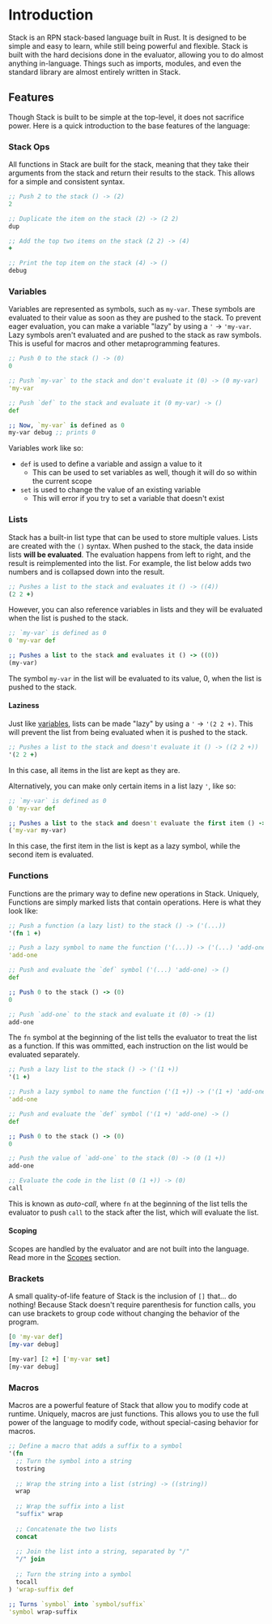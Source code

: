 # Introduction

Stack is an RPN stack-based language built in Rust. It is designed to be simple and easy to learn, while still being powerful and flexible. Stack is built with the hard decisions done in the evaluator, allowing you to do almost anything in-language. Things such as imports, modules, and even the standard library are almost entirely written in Stack.

## Features

Though Stack is built to be simple at the top-level, it does not sacrifice power. Here is a quick introduction to the base features of the language:

<!-- TODO: split these into the features sections -->

### Stack Ops

All functions in Stack are built for the stack, meaning that they take their arguments from the stack and return their results to the stack. This allows for a simple and consistent syntax.

```clojure
;; Push 2 to the stack () -> (2)
2

;; Duplicate the item on the stack (2) -> (2 2)
dup

;; Add the top two items on the stack (2 2) -> (4)
+

;; Print the top item on the stack (4) -> ()
debug
```

### Variables

Variables are represented as symbols, such as `my-var`. These symbols are evaluated to their value as soon as they are pushed to the stack. To prevent eager evaluation, you can make a variable "lazy" by using a `'` -> `'my-var`. Lazy symbols aren't evaluated and are pushed to the stack as raw symbols. This is useful for macros and other metaprogramming features.

```clojure
;; Push 0 to the stack () -> (0)
0

;; Push `my-var` to the stack and don't evaluate it (0) -> (0 my-var)
'my-var

;; Push `def` to the stack and evaluate it (0 my-var) -> ()
def

;; Now, `my-var` is defined as 0
my-var debug ;; prints 0
```

Variables work like so:
- `def` is used to define a variable and assign a value to it
  - This can be used to set variables as well, though it will do so within the current scope
- `set` is used to change the value of an existing variable
  - This will error if you try to set a variable that doesn't exist

### Lists

Stack has a built-in list type that can be used to store multiple values. Lists are created with the `()` syntax. When pushed to the stack, the data inside lists **will be evaluated**. The evaluation happens from left to right, and the result is reimplemented into the list. For example, the list below adds two numbers and is collapsed down into the result.

```clojure
;; Pushes a list to the stack and evaluates it () -> ((4))
(2 2 +)
```

However, you can also reference variables in lists and they will be evaluated when the list is pushed to the stack.

```clojure
;; `my-var` is defined as 0
0 'my-var def

;; Pushes a list to the stack and evaluates it () -> ((0))
(my-var)
```

The symbol `my-var` in the list will be evaluated to its value, 0, when the list is pushed to the stack.

#### Laziness

Just like [variables](#variables), lists can be made "lazy" by using a `'` -> `'(2 2 +)`. This will prevent the list from being evaluated when it is pushed to the stack.

```clojure
;; Pushes a list to the stack and doesn't evaluate it () -> ((2 2 +))
'(2 2 +)
```

In this case, all items in the list are kept as they are.

Alternatively, you can make only certain items in a list lazy `'`, like so:

```clojure
;; `my-var` is defined as 0
0 'my-var def

;; Pushes a list to the stack and doesn't evaluate the first item () -> ((my-var 0))
('my-var my-var)
```

In this case, the first item in the list is kept as a lazy symbol, while the second item is evaluated.

### Functions

Functions are the primary way to define new operations in Stack. Uniquely, Functions are simply marked lists that contain operations. Here is what they look like:

```clojure
;; Push a function (a lazy list) to the stack () -> ('(...))
'(fn 1 +)

;; Push a lazy symbol to name the function ('(...)) -> ('(...) 'add-one)
'add-one

;; Push and evaluate the `def` symbol ('(...) 'add-one) -> ()
def

;; Push 0 to the stack () -> (0)
0

;; Push `add-one` to the stack and evaluate it (0) -> (1)
add-one
```

The `fn` symbol at the beginning of the list tells the evaluator to treat the list as a function. If this was ommitted, each instruction on the list would be evaluated separately.

```clojure
;; Push a lazy list to the stack () -> ('(1 +))
'(1 +)

;; Push a lazy symbol to name the function ('(1 +)) -> ('(1 +) 'add-one)
'add-one

;; Push and evaluate the `def` symbol ('(1 +) 'add-one) -> ()
def

;; Push 0 to the stack () -> (0)
0

;; Push the value of `add-one` to the stack (0) -> (0 (1 +))
add-one

;; Evaluate the code in the list (0 (1 +)) -> (0)
call
```

This is known as *auto-call*, where `fn` at the beginning of the list tells the evaluator to push `call` to the stack after the list, which will evaluate the list.

#### Scoping

Scopes are handled by the evaluator and are not built into the language. Read more in the [Scopes](features/scopes.md) section.

### Brackets

A small quality-of-life feature of Stack is the inclusion of `[]` that... do nothing! Because Stack doesn't require parenthesis for function calls, you can use brackets to group code without changing the behavior of the program.

```clojure
[0 'my-var def]
[my-var debug]

[my-var] [2 +] ['my-var set]
[my-var debug]
```

### Macros

Macros are a powerful feature of Stack that allow you to modify code at runtime. Uniquely, macros are just functions. This allows you to use the full power of the language to modify code, without special-casing behavior for macros.

```clojure
;; Define a macro that adds a suffix to a symbol
'(fn
  ;; Turn the symbol into a string
  tostring
  
  ;; Wrap the string into a list (string) -> ((string))
  wrap
  
  ;; Wrap the suffix into a list
  "suffix" wrap
  
  ;; Concatenate the two lists
  concat
  
  ;; Join the list into a string, separated by "/"
  "/" join
  
  ;; Turn the string into a symbol
  tocall
) 'wrap-suffix def

;; Turns `symbol` into `symbol/suffix`
'symbol wrap-suffix
```